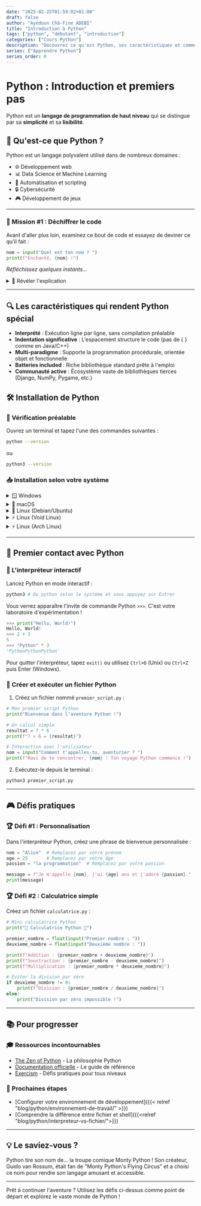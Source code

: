 ```yaml
---
date: "2025-02-25T01:59:02+01:00"
draft: false
author: "Ayédoun Châ-Fine ADEBI"
title: "Introduction à Python"
tags: ["python", "débutant", "introduction"]
categories: ["Cours Python"]
description: "Découvrez ce qu'est Python, ses caractéristiques et comment l'installer."
series: ["Apprendre Python"]
series_order: 0
---
```


# Python : Introduction et premiers pas

Python est un **langage de programmation de haut niveau** qui se distingue par sa **simplicité** et sa **lisibilité**.

## 🐍 Qu'est-ce que Python ?

Python est un langage polyvalent utilisé dans de nombreux domaines :

- 🌐 Développement web
- 📊 Data Science et Machine Learning
- 🤖 Automatisation et scripting
- 🔒 Cybersécurité
- 🎮 Développement de jeux

---

### 🎯 Mission #1 : Déchiffrer le code

Avant d'aller plus loin, examinez ce bout de code et essayez de deviner ce qu'il fait :

```python
nom = input("Quel est ton nom ? ")
print(f"Enchanté, {nom} !")
```

_Réfléchissez quelques instants..._

<details>
<summary>📝 Révéler l'explication</summary>

Ce code demande votre nom via la console et vous salue personnellement. Il illustre parfaitement la simplicité et la lisibilité de Python !

</details>

---

## 🔍 Les caractéristiques qui rendent Python spécial

- **Interprété** : Exécution ligne par ligne, sans compilation préalable
- **Indentation significative** : L'espacement structure le code (pas de { } comme en Java/C++)
- **Multi-paradigme** : Supporte la programmation procédurale, orientée objet et fonctionnelle
- **Batteries included** : Riche bibliothèque standard prête à l'emploi
- **Communauté active** : Écosystème vaste de bibliothèques tierces (Django, NumPy, Pygame, etc.)

## 🛠️ Installation de Python

### 🔄 Vérification préalable

Ouvrez un terminal et tapez l'une des commandes suivantes :

```sh
python --version
```

ou

```sh
python3 --version
```

### 📥 Installation selon votre système

<details>
<summary>🪟 Windows</summary>

1. Téléchargez l'installateur sur [python.org](https://www.python.org/downloads/)
2. Lancez l'installation
3. **Important** : Cochez la case "Add Python to PATH"
4. Suivez les instructions d'installation
</details>

<details>
<summary>🍎 macOS</summary>

1. Téléchargez l'installateur sur [python.org](https://www.python.org/downloads/)
2. Lancez l'installation
3. Suivez les instructions d'installation
</details>

<details>
<summary>🐧 Linux (Debian/Ubuntu)</summary>

```sh
sudo apt update && sudo apt install python3
```

</details>

<details>
<summary>⚡ Linux (Void Linux)</summary>

```sh
sudo xbps-install -S python3
```

</details>

<details>
<summary>⚡ Linux (Arch Linux)</summary>

```sh
sudo pacman -S python3
```

</details>

---

## 🚀 Premier contact avec Python

### 🔮 L'interpréteur interactif

Lancez Python en mode interactif :

```sh
python3 # Ou python selon le système et vous appuyez sur Entrer
```

Vous verrez apparaître l'invite de commande Python `>>>`. C'est votre laboratoire d'expérimentation !

```python
>>> print("Hello, World!")
Hello, World!
>>> 2 + 3
5
>>> "Python" * 3
'PythonPythonPython'
```

Pour quitter l'interpréteur, tapez `exit()` ou utilisez `Ctrl+D` (Unix) ou `Ctrl+Z` puis Enter (Windows).

### 📝 Créer et exécuter un fichier Python

1. Créez un fichier nommé `premier_script.py` :

```python
# Mon premier script Python
print("Bienvenue dans l'aventure Python !")

# Un calcul simple
resultat = 7 * 6
print(f"7 × 6 = {resultat}")

# Interaction avec l'utilisateur
nom = input("Comment t'appelles-tu, aventurier ? ")
print(f"Ravi de te rencontrer, {nom} ! Ton voyage Python commence !")
```

2. Exécutez-le depuis le terminal :

```sh
python3 premier_script.py
```

---

## 🎮 Défis pratiques

### 🏆 Défi #1 : Personnalisation

Dans l'interpréteur Python, créez une phrase de bienvenue personnalisée :

```python
nom = "Alice"  # Remplacez par votre prénom
age = 25       # Remplacez par votre âge
passion = "la programmation"  # Remplacez par votre passion

message = f"Je m'appelle {nom}, j'ai {age} ans et j'adore {passion}."
print(message)
```

### 🏆 Défi #2 : Calculatrice simple

Créez un fichier `calculatrice.py` :

```python
# Mini calculatrice Python
print("🧮 Calculatrice Python 🧮")

premier_nombre = float(input("Premier nombre : "))
deuxieme_nombre = float(input("Deuxième nombre : "))

print(f"Addition : {premier_nombre + deuxieme_nombre}")
print(f"Soustraction : {premier_nombre - deuxieme_nombre}")
print(f"Multiplication : {premier_nombre * deuxieme_nombre}")

# Éviter la division par zéro
if deuxieme_nombre != 0:
    print(f"Division : {premier_nombre / deuxieme_nombre}")
else:
    print("Division par zéro impossible !")
```

---

## 📚 Pour progresser

### 🎓 Ressources incontournables

- [The Zen of Python](https://peps.python.org/pep-0020/) - La philosophie Python
- [Documentation officielle](https://docs.python.org/3/tutorial/index.html) - Le guide de référence
- [Exercism](https://exercism.org/tracks/python) - Défis pratiques pour tous niveaux

### 🧩 Prochaines étapes

- [Configurer votre environnement de développement]({{< relref "blog/python/environnement-de-travail/" >}})
- [Comprendre la différence entre fichier et shell]({{<relref "blog/python/interpreteur-vs-fichier/">}})

---

## 💡 Le saviez-vous ?

Python tire son nom de... la troupe comique Monty Python ! Son créateur, Guido van Rossum, était fan de "Monty Python's Flying Circus" et a choisi ce nom pour rendre son langage amusant et accessible.

---

Prêt à continuer l'aventure ? Utilisez les défis ci-dessus comme point de départ et explorez le vaste monde de Python !

